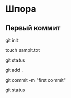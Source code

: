 # Шпора 

## Первый коммит

git init

touch samplt.txt

git status

git add .

git commit -m "first commit"

git status
